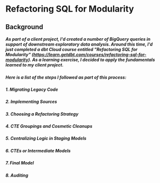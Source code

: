 # Refactoring SQL for Modularity

## Background

##### As part of a client project, I'd created a number of BigQuery queries in support of downstream exploratory data analysis. Around this time, I'd just completed a dbt Cloud course entitled "Refactoring SQL for Modularity" (https://learn.getdbt.com/courses/refactoring-sql-for-modularity). As a learning exercise, I decided to apply the fundamentals learned to my client project.

##### Here is a list of the steps I followed as part of this process:
##### 1. Migrating Legacy Code
##### 2. Implementing Sources
##### 3. Choosing a Refactoring Strategy
##### 4. CTE Groupings and Cosmetic Cleanups
##### 5. Centralizing Logic in Staging Models
##### 6. CTEs or Intermediate Models
##### 7. Final Model
##### 8. Auditing
